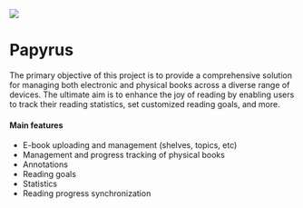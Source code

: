 <a href="https://karolis-1.gitbook.io/papyrus-project/"><img src="https://img.shields.io/badge/Specification-GitBook-%234477de.svg"/></a>

# Papyrus
The primary objective of this project is to provide a comprehensive solution for managing both electronic and physical books across a diverse range of devices. The ultimate aim is to enhance the joy of reading by enabling users to track their reading statistics, set customized reading goals, and more.

#### Main features
* E-book uploading and management (shelves, topics, etc)
* Management and progress tracking of physical books
* Annotations
* Reading goals
* Statistics
* Reading progress synchronization
